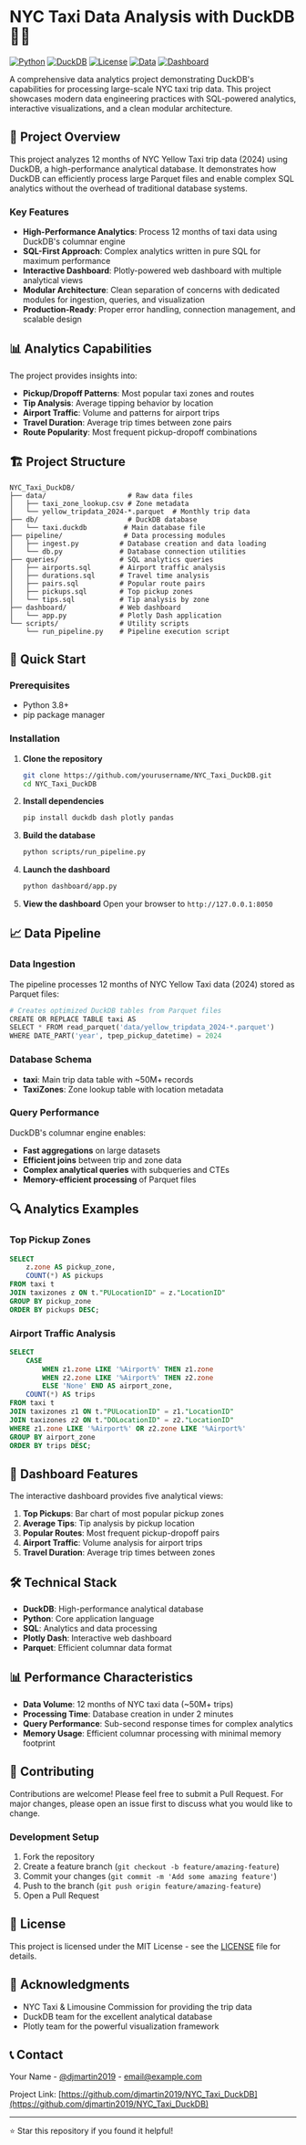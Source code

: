 # NYC Taxi Data Analysis with DuckDB 🦆🚕

[![Python](https://img.shields.io/badge/Python-3.8+-blue.svg)](https://python.org)
[![DuckDB](https://img.shields.io/badge/DuckDB-0.9+-green.svg)](https://duckdb.org)
[![License](https://img.shields.io/badge/License-MIT-yellow.svg)](LICENSE)
[![Data](https://img.shields.io/badge/Data-NYC%20Taxi%202024-orange.svg)](https://www.nyc.gov/site/tlc/about/tlc-trip-record-data.page)
[![Dashboard](https://img.shields.io/badge/Dashboard-Plotly%20Dash-purple.svg)](https://plotly.com/dash/)

A comprehensive data analytics project demonstrating DuckDB's capabilities for processing large-scale NYC taxi trip data. This project showcases modern data engineering practices with SQL-powered analytics, interactive visualizations, and a clean modular architecture.

## 🎯 Project Overview

This project analyzes 12 months of NYC Yellow Taxi trip data (2024) using DuckDB, a high-performance analytical database. It demonstrates how DuckDB can efficiently process large Parquet files and enable complex SQL analytics without the overhead of traditional database systems.

### Key Features

- **High-Performance Analytics**: Process 12 months of taxi data using DuckDB's columnar engine
- **SQL-First Approach**: Complex analytics written in pure SQL for maximum performance
- **Interactive Dashboard**: Plotly-powered web dashboard with multiple analytical views
- **Modular Architecture**: Clean separation of concerns with dedicated modules for ingestion, queries, and visualization
- **Production-Ready**: Proper error handling, connection management, and scalable design

## 📊 Analytics Capabilities

The project provides insights into:

- **Pickup/Dropoff Patterns**: Most popular taxi zones and routes
- **Tip Analysis**: Average tipping behavior by location
- **Airport Traffic**: Volume and patterns for airport trips
- **Travel Duration**: Average trip times between zone pairs
- **Route Popularity**: Most frequent pickup-dropoff combinations

## 🏗️ Project Structure

```
NYC_Taxi_DuckDB/
├── data/                    # Raw data files
│   ├── taxi_zone_lookup.csv # Zone metadata
│   └── yellow_tripdata_2024-*.parquet  # Monthly trip data
├── db/                      # DuckDB database
│   └── taxi.duckdb         # Main database file
├── pipeline/               # Data processing modules
│   ├── ingest.py          # Database creation and data loading
│   └── db.py              # Database connection utilities
├── queries/               # SQL analytics queries
│   ├── airports.sql       # Airport traffic analysis
│   ├── durations.sql      # Travel time analysis
│   ├── pairs.sql          # Popular route pairs
│   ├── pickups.sql        # Top pickup zones
│   └── tips.sql           # Tip analysis by zone
├── dashboard/             # Web dashboard
│   └── app.py             # Plotly Dash application
└── scripts/               # Utility scripts
    └── run_pipeline.py    # Pipeline execution script
```

## 🚀 Quick Start

### Prerequisites

- Python 3.8+
- pip package manager

### Installation

1. **Clone the repository**

   ```bash
   git clone https://github.com/yourusername/NYC_Taxi_DuckDB.git
   cd NYC_Taxi_DuckDB
   ```

2. **Install dependencies**

   ```bash
   pip install duckdb dash plotly pandas
   ```

3. **Build the database**

   ```bash
   python scripts/run_pipeline.py
   ```

4. **Launch the dashboard**

   ```bash
   python dashboard/app.py
   ```

5. **View the dashboard**
   Open your browser to `http://127.0.0.1:8050`

## 📈 Data Pipeline

### Data Ingestion

The pipeline processes 12 months of NYC Yellow Taxi data (2024) stored as Parquet files:

```python
# Creates optimized DuckDB tables from Parquet files
CREATE OR REPLACE TABLE taxi AS
SELECT * FROM read_parquet('data/yellow_tripdata_2024-*.parquet')
WHERE DATE_PART('year', tpep_pickup_datetime) = 2024
```

### Database Schema

- **taxi**: Main trip data table with ~50M+ records
- **TaxiZones**: Zone lookup table with location metadata

### Query Performance

DuckDB's columnar engine enables:

- **Fast aggregations** on large datasets
- **Efficient joins** between trip and zone data
- **Complex analytical queries** with subqueries and CTEs
- **Memory-efficient processing** of Parquet files

## 🔍 Analytics Examples

### Top Pickup Zones

```sql
SELECT
    z.zone AS pickup_zone,
    COUNT(*) AS pickups
FROM taxi t
JOIN taxizones z ON t."PULocationID" = z."LocationID"
GROUP BY pickup_zone
ORDER BY pickups DESC;
```

### Airport Traffic Analysis

```sql
SELECT
    CASE
        WHEN z1.zone LIKE '%Airport%' THEN z1.zone
        WHEN z2.zone LIKE '%Airport%' THEN z2.zone
        ELSE 'None' END AS airport_zone,
    COUNT(*) AS trips
FROM taxi t
JOIN taxizones z1 ON t."PULocationID" = z1."LocationID"
JOIN taxizones z2 ON t."DOLocationID" = z2."LocationID"
WHERE z1.zone LIKE '%Airport%' OR z2.zone LIKE '%Airport%'
GROUP BY airport_zone
ORDER BY trips DESC;
```

## 🎨 Dashboard Features

The interactive dashboard provides five analytical views:

1. **Top Pickups**: Bar chart of most popular pickup zones
2. **Average Tips**: Tip analysis by pickup location
3. **Popular Routes**: Most frequent pickup-dropoff pairs
4. **Airport Traffic**: Volume analysis for airport trips
5. **Travel Duration**: Average trip times between zones

## 🛠️ Technical Stack

- **DuckDB**: High-performance analytical database
- **Python**: Core application language
- **SQL**: Analytics and data processing
- **Plotly Dash**: Interactive web dashboard
- **Parquet**: Efficient columnar data format

## 📊 Performance Characteristics

- **Data Volume**: 12 months of NYC taxi data (~50M+ trips)
- **Processing Time**: Database creation in under 2 minutes
- **Query Performance**: Sub-second response times for complex analytics
- **Memory Usage**: Efficient columnar processing with minimal memory footprint

## 🤝 Contributing

Contributions are welcome! Please feel free to submit a Pull Request. For major changes, please open an issue first to discuss what you would like to change.

### Development Setup

1. Fork the repository
2. Create a feature branch (`git checkout -b feature/amazing-feature`)
3. Commit your changes (`git commit -m 'Add some amazing feature'`)
4. Push to the branch (`git push origin feature/amazing-feature`)
5. Open a Pull Request

## 📝 License

This project is licensed under the MIT License - see the [LICENSE](LICENSE) file for details.

## 🙏 Acknowledgments

- NYC Taxi & Limousine Commission for providing the trip data
- DuckDB team for the excellent analytical database
- Plotly team for the powerful visualization framework

## 📞 Contact

Your Name - [@djmartin2019](https://x.com/djmartin2019) - email@example.com

Project Link: [https://github.com/djmartin2019/NYC_Taxi_DuckDB](https://github.com/djmartin2019/NYC_Taxi_DuckDB)

---

⭐ Star this repository if you found it helpful!
